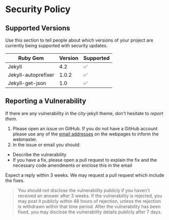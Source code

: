 # Security Policy

## Supported Versions

Use this section to tell people about which versions of your project are
currently being supported with security updates.

| Ruby Gem            | Version | Supported  |
| --------------------| ------- | ---------  |
| Jekyll              | 4.2     | :white_check_mark: |
| Jekyll-autoprefixer | 1.0.2   | :white_check_mark: |
| Jekyll-get-json     | 1.0     | :white_check_mark: |


## Reporting a Vulnerability

If there are any vulnerability in the city-jekyll theme, don't hesitate to _report them_.

1. Please open an issue on GitHub. If you do not have a GitHub account please use any of the [email addresses](https://github.com/woodcock3/#contact-us) on the webpages to inform the webmaster. 
2. In the issue or email you should:

- Describe the vulnerability
- If you have a fix, please open a pull request to explain the fix and the necessary code amendments or enclose this in the email

Expect a reply within 3 weeks. We may request a pull request which include the fixes.

> You should not disclose the vulnerability publicly if you haven't received an answer after 3 weeks.
> If the vulnerability is rejected, you may post it publicly within 48 hours of rejection, unless the rejection is withdrawn within that time period.
> After the vulnerability has been fixed, you may disclose the vulnerability details publicly after 7 days.
